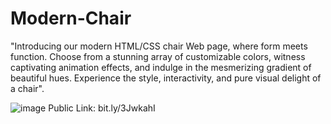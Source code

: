 # Modern-Chair
"Introducing our modern HTML/CSS chair Web page, where form meets function. Choose from a stunning array of customizable colors, witness captivating animation effects, and indulge in the mesmerizing gradient of beautiful hues. Experience the style, interactivity, and pure      visual delight of a chair".

![image](https://github.com/kmishraa/Modern-Chair/assets/104066423/8f34a3d3-5b9b-4ac6-932c-7a39fdd76abf)
Public Link: bit.ly/3JwkahI    
